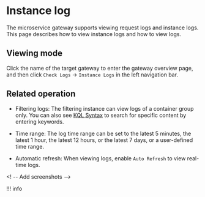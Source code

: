 # Instance log

The microservice gateway supports viewing request logs and instance logs. This page describes how to view instance logs and how to view logs.

## Viewing mode

Click the name of the target gateway to enter the gateway overview page, and then click `Check Logs` -> `Instance Logs` in the left navigation bar.

<!--!\[.*?\]\((?:https?:\/\/)?\S+\.(?:png|jpg|jpeg|gif|bmp)\)-->

## Related operation

- Filtering logs: The filtering instance can view logs of a container group only. You can also see [KQL Syntax](https://www.elastic.co/guide/en/kibana/current/kuery-query.html) to search for specific content by entering keywords.

- Time range: The log time range can be set to the latest 5 minutes, the latest 1 hour, the latest 12 hours, or the latest 7 days, or a user-defined time range.

- Automatic refresh: When viewing logs, enable `Auto Refresh` to view real-time logs.

<! -- Add screenshots -->

!!! info

